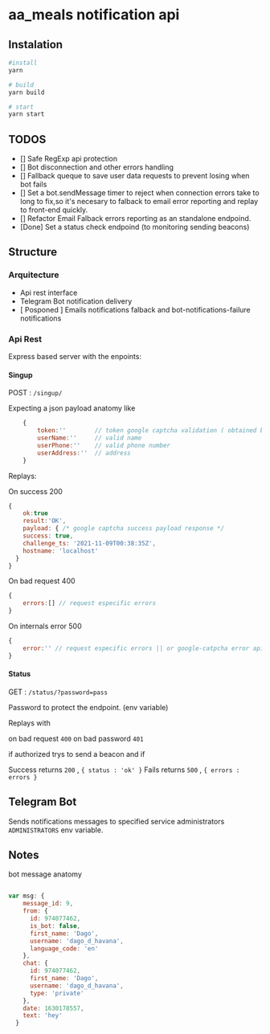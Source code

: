 # aa_meals notification api

## Instalation
```bash
#install 
yarn 

# build
yarn build

# start
yarn start

```

## TODOS
- [] Safe RegExp api protection
- [] Bot disconnection and other errors handling
- [] Fallback queque to save user data requests to prevent losing  when bot fails
- [] Set a bot.sendMessage timer to reject when connection errors take to long to fix,so it's necesary to falback to email error reporting and replay to front-end quickly.
- [] Refactor Email Falback errors reporting as an standalone endpoind.
- [Done] Set a status check endpoind (to monitoring sending beacons)
## Structure
### Arquitecture
-   Api rest interface
-   Telegram Bot notification delivery
-   [ Posponed ] Emails notifications falback and bot-notifications-failure notifications

### Api Rest
Express based server with the enpoints: 

#### Singup

POST : `/singup/` 


Expecting a json payload anatomy like
```js
    {   
        token:''        // token google captcha validation ( obtained by challenge response ) 
        userName:''     // valid name
        userPhone:''    // valid phone number
        userAddress:''  // address 
    }
```

Replays:

On success 200 
```js
{   
    ok:true
    result:'OK',
    payload: { /* google captcha success payload response */
    success: true,
    challenge_ts: '2021-11-09T00:38:35Z',
    hostname: 'localhost'
  }
}
```

On bad request 400 
```js
{
    errors:[] // request especific errors
}
```

On internals error 500 
```js
{
    error:'' // request especific errors || or google-catpcha error api reason
}
```


#### Status

GET : `/status/?password=pass`

Password to protect the endpoint. (env variable)

Replays with 

on bad request `400`
on bad password `401`

if authorized trys to send a beacon
and if 

Success returns `200` , `{ status : 'ok' }`
Fails returns `500` , `{ errors : errors }`



## Telegram Bot

Sends notifications messages to specified service administrators `ADMINISTRATORS` env variable.


## Notes

bot message anatomy
```js

var msg: {
    message_id: 9,
    from: {
      id: 974077462,
      is_bot: false,
      first_name: 'Dago',
      username: 'dago_d_havana',
      language_code: 'en'
    },
    chat: {
      id: 974077462,
      first_name: 'Dago',
      username: 'dago_d_havana',
      type: 'private'
    },
    date: 1630178557,
    text: 'hey'
  }
```